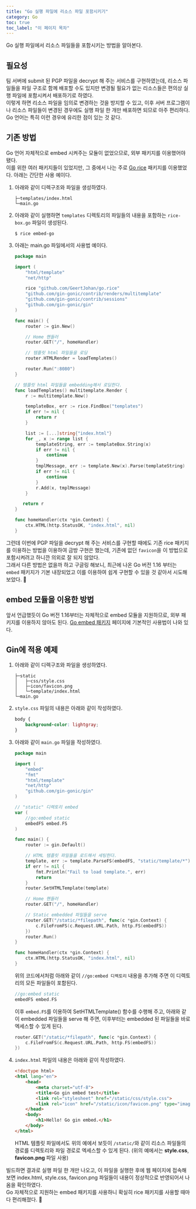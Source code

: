 ```yaml
---
title: "Go 실행 파일에 리소스 파일 포함시키기"
category: Go
toc: true
toc_label: "이 페이지 목차"
---
```


Go 실행 파일에서 리소스 파일들을 포함시키는 방법을 알아본다.

## 필요성
팀 서버에 submit 된 PGP 파일을 decrypt 해 주는 서비스를 구현하였는데, 리소스 파일들을 파일 구조로 함께 배포할 수도 있지만 변경될 필요가 없는 리소스들은 편의상 실행 파일에 포함시켜서 배포하기로 하였다.  
이렇게 하면 리소스 파일을 임의로 변경하는 것을 방지할 수 있고, 이후 서버 프로그램이나 리소스 파일들이 변경된 경우에도 실행 파일 한 개만 배포하면 되므로 아주 편리하다.  
Go 언어는 특히 이런 경우에 유리한 점이 있는 것 같다.

## 기존 방법
Go 언어 자체적으로 embed 시켜주는 모듈이 없었으므로, 외부 패키지를 이용했어야 됐다.  
이를 위한 여러 패키지들이 있었지만, 그 중에서 나는 주로 [Go rice](https://github.com/GeertJohan/go.rice) 패키지를 이용했었다. 아래는 간단한 사용 예이다.
1. 아래와 같이 디렉구조와 파일을 생성하였다.
   ```
   ├─templates/index.html
   └─main.go
   ```
1. 아래와 같이 실행하면 `templates` 디렉토리의 파일들의 내용을 포함하는 `rice-box.go` 파일이 생성된다.
   ```shell
   $ rice embed-go
   ```
1. 아래는 main.go 파일에서의 사용법 예이다.
   ```go
   package main

   import (
       "html/template"
       "net/http"

       rice "github.com/GeertJohan/go.rice"
       "github.com/gin-gonic/contrib/renders/multitemplate"
       "github.com/gin-gonic/contrib/sessions"
       "github.com/gin-gonic/gin"
   )

   func main() {
       router := gin.New()

       // Home 핸들러
       router.GET("/", homeHandler)

       // 템플릿 html 파일들을 로딩
       router.HTMLRender = loadTemplates()

       router.Run(":8080")
   }

   // 템플릿 html 파일들을 embedding해서 로딩한다.
   func loadTemplates() multitemplate.Render {
       r := multitemplate.New()

       templateBox, err := rice.FindBox("templates")
       if err != nil {
           return r
       }

       list := [...]string{"index.html"}
       for _, x := range list {
           templateString, err := templateBox.String(x)
           if err != nil {
               continue
           }
           tmplMessage, err := template.New(x).Parse(templateString)
           if err != nil {
               continue
           }
           r.Add(x, tmplMessage)
       }

      return r
   }

   func homeHandler(ctx *gin.Context) {
       ctx.HTML(http.StatusOK, "index.html", nil)
   }
   ```

그런데 이번에 PGP 파일을 decrypt 해 주는 서비스를 구현할 때에도 기존 rice 패키지를 이용하는 방법을 이용하여 금방 구현은 했는데, 기존에 없던 `favicon`을 이 방법으로 포함시켜려고 하니깐 의외로 잘 되지 않았다.  
그래서 다른 방법은 없을까 하고 구글링 해보니, 최근에 나온 Go 버전 1.16 부터는 `embed` 패키지가 기본 내장되었고 이를 이용하여 쉽게 구현할 수 있을 것 같아서 시도해 보았다. 🤔

## embed 모듈을 이용한 방법
앞서 언급했듯이 Go 버전 1.16부터는 자체적으로 embed 모듈을 지원하므로, 외부 패키지를 이용하지 않아도 된다. [Go embed 패키지](https://pkg.go.dev/embed) 페이지에 기본적인 사용법이 나와 있다.

## Gin에 적용 예제
1. 아래와 같이 디렉구조와 파일을 생성하였다.
   ```
   ├─static
   │   ├─css/style.css
   │   ├─icon/favicon.png
   │   └─template/index.html
   └─main.go
   ```
1. `style.css` 파일의 내용은 아래와 같이 작성하였다.
   ```css
   body {
       background-color: lightgray;
   }
   ```
1. 아래와 같이 `main.go` 파일을 작성하였다.
   ```go
   package main

   import (
       "embed"
       "fmt"
       "html/template"
       "net/http"
       "github.com/gin-gonic/gin"
   )

   // "static" 디렉토리 embed
   var (
       //go:embed static
       embedFS embed.FS
   )

   func main() {
       router := gin.Default()

       // HTML 템플릿 파일들을 로드해서 세팅한다.
       template, err := template.ParseFS(embedFS, "static/template/*")
       if err != nil {
           fmt.Println("Fail to load template.", err)
           return
       }
       router.SetHTMLTemplate(template)

       // Home 핸들러
       router.GET("/", homeHandler)

       // Static embedded 파일들을 serve
       router.GET("/static/*filepath", func(c *gin.Context) {
           c.FileFromFS(c.Request.URL.Path, http.FS(embedFS))
       })
       router.Run()
   }

   func homeHandler(ctx *gin.Context) {
       ctx.HTML(http.StatusOK, "index.html", nil)
   }
   ```

   위의 코드에서처럼 아래와 같이 `//go:embed 디렉토리` 내용을 추가해 주면 이 디렉토리의 모든 파일들이 포함된다.
   ```go
   //go:embed static
   embedFS embed.FS
   ```
   이후 `embed.FS`를 이용하여 SetHTMLTemplate() 함수를 수행해 주고, 아래와 같이 embedded 파일들을 serve 해 주면, 이후부터는 embedded 된 파일들을 바로 엑세스할 수 있게 된다.
   ```go
   router.GET("/static/*filepath", func(c *gin.Context) {
       c.FileFromFS(c.Request.URL.Path, http.FS(embedFS))
   })
   ```
1. `index.html` 파일의 내용은 아래와 같이 작성하였다.
   ```html
   <!doctype html>
   <html lang="en">
       <head>
           <meta charset="utf-8">
           <title>Go gin embed test</title>
           <link rel="stylesheet" href="/static/css/style.css">
           <link rel="icon" href="/static/icon/favicon.png" type="image/png">
       </head>
       <body>
           <h1>Hello! Go gin embed.</h1>
       </body>
   </html>
   ```
   HTML 템플릿 파일에서도 위의 예에서 보듯이 `/static/`와 같이 리소스 파일들의 경로를 디렉토리와 파일 경로로 엑세스할 수 있게 된다. (위의 예에서는 **style.css**, **favicon.png** 파일 사용)

빌드하면 결과로 실행 파일 한 개만 나오고, 이 파일을 실행한 후에 웹 페이지에 접속해 보면 index.html, style.css, favicon.png 파일들이 내용이 정상적으로 반영되어서 나옴을 확인하였다.  
Go 자체적으로 지원하는 embed 패키지를 사용하니 확실히 rice 패키지를 사용할 때마다 편리해졌다. 🍻
